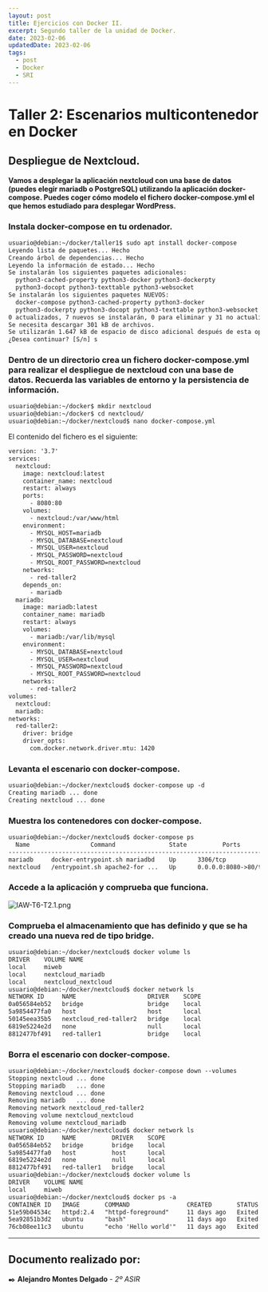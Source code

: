 ```yaml
---
layout: post
title: Ejercicios con Docker II.
excerpt: Segundo taller de la unidad de Docker.
date: 2023-02-06
updatedDate: 2023-02-06
tags:
  - post
  - Docker
  - SRI
---
```


# Taller 2: Escenarios multicontenedor en Docker

## Despliegue de Nextcloud.

**Vamos a desplegar la aplicación nextcloud con una base de datos (puedes elegir mariadb o PostgreSQL) utilizando la aplicación docker-compose. Puedes coger cómo modelo el fichero docker-compose.yml el que hemos estudiado para desplegar WordPress.**

### Instala docker-compose en tu ordenador.

```txt
usuario@debian:~/docker/taller1$ sudo apt install docker-compose
Leyendo lista de paquetes... Hecho
Creando árbol de dependencias... Hecho
Leyendo la información de estado... Hecho
Se instalarán los siguientes paquetes adicionales:
  python3-cached-property python3-docker python3-dockerpty
  python3-docopt python3-texttable python3-websocket
Se instalarán los siguientes paquetes NUEVOS:
  docker-compose python3-cached-property python3-docker
  python3-dockerpty python3-docopt python3-texttable python3-websocket
0 actualizados, 7 nuevos se instalarán, 0 para eliminar y 31 no actualizados.
Se necesita descargar 301 kB de archivos.
Se utilizarán 1.647 kB de espacio de disco adicional después de esta operación.
¿Desea continuar? [S/n] s
```

### Dentro de un directorio crea un fichero docker-compose.yml para realizar el despliegue de nextcloud con una base de datos. Recuerda las variables de entorno y la persistencia de información.

```txt
usuario@debian:~/docker$ mkdir nextcloud
usuario@debian:~/docker$ cd nextcloud/
usuario@debian:~/docker/nextcloud$ nano docker-compose.yml
```

El contenido del fichero es el siguiente:

```txt
version: '3.7'
services:
  nextcloud:
    image: nextcloud:latest
    container_name: nextcloud
    restart: always
    ports:
      - 8080:80
    volumes:
      - nextcloud:/var/www/html
    environment:
      - MYSQL_HOST=mariadb
      - MYSQL_DATABASE=nextcloud
      - MYSQL_USER=nextcloud
      - MYSQL_PASSWORD=nextcloud
      - MYSQL_ROOT_PASSWORD=nextcloud
    networks:
      - red-taller2
    depends_on:
      - mariadb
  mariadb:
    image: mariadb:latest
    container_name: mariadb
    restart: always
    volumes:
      - mariadb:/var/lib/mysql
    environment:
      - MYSQL_DATABASE=nextcloud
      - MYSQL_USER=nextcloud
      - MYSQL_PASSWORD=nextcloud
      - MYSQL_ROOT_PASSWORD=nextcloud
    networks:
      - red-taller2
volumes:
  nextcloud:
  mariadb:
networks:
  red-taller2:
    driver: bridge
    driver_opts:
      com.docker.network.driver.mtu: 1420
```

### Levanta el escenario con docker-compose.

```txt
usuario@debian:~/docker/nextcloud$ docker-compose up -d
Creating mariadb ... done
Creating nextcloud ... done
```

### Muestra los contenedores con docker-compose.

```txt
usuario@debian:~/docker/nextcloud$ docker-compose ps
  Name                 Command               State          Ports        
-------------------------------------------------------------------------
mariadb     docker-entrypoint.sh mariadbd    Up      3306/tcp            
nextcloud   /entrypoint.sh apache2-for ...   Up      0.0.0.0:8080->80/tcp

```

### Accede a la aplicación y comprueba que funciona.

![IAW-T6-T2.1.png](/img/IAW-T6-T2.1.png)

### Comprueba el almacenamiento que has definido y que se ha creado una nueva red de tipo bridge.

```txt
usuario@debian:~/docker/nextcloud$ docker volume ls
DRIVER    VOLUME NAME
local     miweb
local     nextcloud_mariadb
local     nextcloud_nextcloud
usuario@debian:~/docker/nextcloud$ docker network ls
NETWORK ID     NAME                    DRIVER    SCOPE
0a056584eb52   bridge                  bridge    local
5a9854477fa0   host                    host      local
50145eea35b5   nextcloud_red-taller2   bridge    local
6819e5224e2d   none                    null      local
8812477bf491   red-taller1             bridge    local
```

### Borra el escenario con docker-compose.

```txt
usuario@debian:~/docker/nextcloud$ docker-compose down --volumes
Stopping nextcloud ... done
Stopping mariadb   ... done
Removing nextcloud ... done
Removing mariadb   ... done
Removing network nextcloud_red-taller2
Removing volume nextcloud_nextcloud
Removing volume nextcloud_mariadb
usuario@debian:~/docker/nextcloud$ docker network ls
NETWORK ID     NAME          DRIVER    SCOPE
0a056584eb52   bridge        bridge    local
5a9854477fa0   host          host      local
6819e5224e2d   none          null      local
8812477bf491   red-taller1   bridge    local
usuario@debian:~/docker/nextcloud$ docker volume ls
DRIVER    VOLUME NAME
local     miweb
usuario@debian:~/docker/nextcloud$ docker ps -a
CONTAINER ID   IMAGE       COMMAND                CREATED       STATUS                    PORTS                  NAMES
51e59b04534c   httpd:2.4   "httpd-foreground"     11 days ago   Exited (255) 4 days ago   0.0.0.0:8080->80/tcp   my-apache-app
5ea92851b3d2   ubuntu      "bash"                 11 days ago   Exited (0) 11 days ago                           contenedor1
76cb08ee11c3   ubuntu      "echo 'Hello world'"   11 days ago   Exited (0) 11 days ago                           priceless_hamilton
```

---
## **Documento realizado por:**

 ✒️ **Alejandro Montes Delgado** - *2º ASIR*
